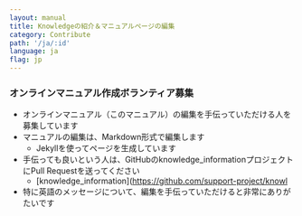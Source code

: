 ```yaml
---
layout: manual
title: Knowledgeの紹介＆マニュアルページの編集
category: Contribute
path: '/ja/:id'
language: ja
flag: jp
---
```




### オンラインマニュアル作成ボランティア募集

- オンラインマニュアル（このマニュアル）の編集を手伝っていただける人を募集しています
- マニュアルの編集は、Markdown形式で編集します
   - Jekyllを使ってページを生成しています
- 手伝っても良いという人は、GitHubのknowledge_informationプロジェクトにPull Requestを送ってください
   - [knowledge_information](https://github.com/support-project/knowl
- 特に英語のメッセージについて、編集を手伝っていただけると非常にありがたいです 





